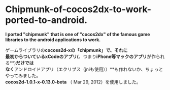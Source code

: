 Chipmunk-of-cocos2dx-to-work-ported-to-android.
=============================
**I  ported    "chipmunk"   that is one of  "cocos2dx"  of the famous game libraries to the android applications to work.**
  
ゲームライブラリの**cocoss2d-xの「chipmunk」**で、それに  
最初からついている**xCodeのアプリ(**、つまり**iPhone等マックのアプリ**が作られる**)**だけでは  
なく**アンドロイドアプリ（エクリプス（jniも使用））**も作れないか、ちょっとやってみました。  
**cocos2d-1.0.1-x-0.13.0-beta** （ Mar 29, 2012）を使用しました。